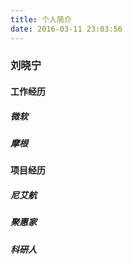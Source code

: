 ```yaml
---
title: 个人简介
date: 2016-03-11 23:03:56
---
```


### 刘晓宁

#### 工作经历

##### 微软

##### 摩根

#### 项目经历

##### 尼艾航

##### 聚惠家

##### 科研人
